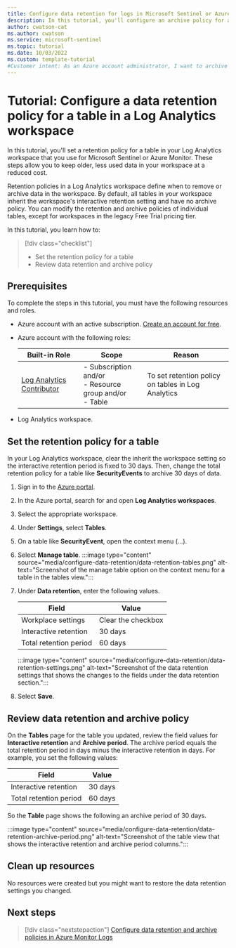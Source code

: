 ```yaml
---
title: Configure data retention for logs in Microsoft Sentinel or Azure Monitor
description: In this tutorial, you'll configure an archive policy for a table in a Log Analytics workspace. 
author: cwatson-cat
ms.author: cwatson
ms.service: microsoft-sentinel
ms.topic: tutorial 
ms.date: 10/03/2022
ms.custom: template-tutorial
#Customer intent: As an Azure account administrator, I want to archive older but less used data to save retention costs.
---
```


# Tutorial: Configure a data retention policy for a table in a Log Analytics workspace

In this tutorial, you'll set a retention policy for a table in your Log Analytics workspace that you use for Microsoft Sentinel or Azure Monitor. These steps allow you to keep older, less used data in your workspace at a reduced cost.

Retention policies in a Log Analytics workspace define when to remove or archive data in the workspace. By default, all tables in your workspace inherit the workspace's interactive retention setting and have no archive policy. You can modify the retention and archive policies of individual tables, except for workspaces in the legacy Free Trial pricing tier.

In this tutorial, you learn how to:

> [!div class="checklist"]
> * Set the retention policy for a table
> * Review data retention and archive policy

## Prerequisites


To complete the steps in this tutorial, you must have the following resources and roles.

- Azure account with an active subscription. [Create an account for free](https://azure.microsoft.com/free/?WT.mc_id=A261C142F).

- Azure account with the following roles:

  |Built-in Role  |Scope  |Reason  |
  |---------|---------|---------|
  |[Log Analytics Contributor ](/azure/role-based-access-control/built-in-roles)    |- Subscription and/or </br>- Resource group and/or</br>- Table        | To set retention policy on tables in Log Analytics       |
- Log Analytics workspace.

## Set the retention policy for a table

In your Log Analytics workspace, clear the inherit the workspace setting so the interactive retention period is fixed to 30 days. Then, change the total retention policy for a table like **SecurityEvents** to archive 30 days of data.

1. Sign in to the [Azure portal](https://portal.azure.com).
1. In the Azure portal, search for and open **Log Analytics workspaces**.
1. Select the appropriate workspace.
1. Under **Settings**, select **Tables**.
1. On a table like **SecurityEvent**, open the context menu (...).
1. Select **Manage table**.
   :::image type="content" source="media/configure-data-retention/data-retention-tables.png" alt-text="Screenshot of the manage table option on the context menu for a table in the tables view.":::
1. Under **Data retention**, enter the following values.

   |Field |Value  |
   |---------|---------|
   |Workplace settings     | Clear the checkbox        |
   |Interactive retention    |  30 days       |
   |Total retention period     |     60 days    |

   :::image type="content" source="media/configure-data-retention/data-retention-settings.png" alt-text="Screenshot of the data retention settings that shows the changes to the fields under the data retention section.":::

1. Select **Save**.


## Review data retention and archive policy

On the **Tables** page for the table you updated, review the field values for **Interactive retention** and **Archive period**. The archive period equals the total retention period in days minus the interactive retention in days. For example, you set the following values:

   |Field |Value  |
   |---------|---------|
   |Interactive retention    |  30 days       |
   |Total retention period     |     60 days    |

So the **Table** page shows the following an archive period of 30 days.

:::image type="content" source="media/configure-data-retention/data-retention-archive-period.png" alt-text="Screenshot of the table view that shows the interactive retention and archive period columns.":::

## Clean up resources

No resources were created but you might want to restore the data retention settings you changed.

## Next steps

> [!div class="nextstepaction"]
> [Configure data retention and archive policies in Azure Monitor Logs](/azure/azure-monitor/logs/data-retention-archive?tabs=portal-1%2Cportal-2)